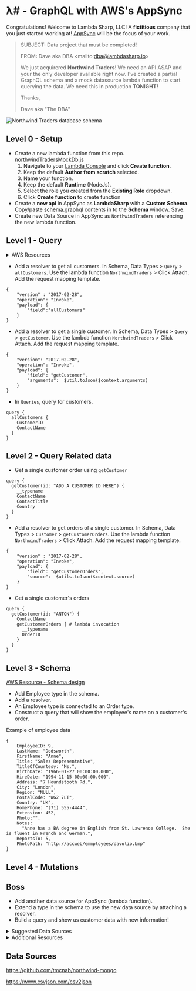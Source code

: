 # λ# - GraphQL with AWS's AppSync

Congratulations! Welcome to Lambda Sharp, LLC! A **fictitious** company that you just started working at! [AppSync](https://aws.amazon.com/appsync/) will be the focus of your work.

> SUBJECT: Data project that must be completed!
>
> FROM: Dave aka DBA <mailto:<dba@lambdasharp.io>>
>
> We just acquirered **Northwind Traders**! We need an API ASAP and your the only developer available right now. I've created a partial GraphQL schema and a mock datasource lambda function to start querying the data. We need this in production **TONIGHT!**
>
> Thanks,
>
> Dave aka "The DBA"

![Northwind Traders database schema](http://archive.oreilly.com/oreillyschool/courses/dba3/images/FinalProject/Northwind.png)

## Level 0 - Setup

* Create a new lambda function from this repo. [northwindTradersMockDb.js](src/northwindTradersMockDb.js)
  1. Navigate to your [Lambda Console](console.aws.amazon.com/lambda) and click **Create function**.
  2. Keep the default **Author from scratch** selected.
  3. Name your function.
  4. Keep the default **Runtime** (NodeJs).
  5. Select the role you created from the **Existing Role** dropdown.
  6. Click **Create function** to create function
* Create a **new api** in AppSync as **LambdaSharp** with a **Custom Schema**. Copy/paste [schema.graphql](src/schema.graphql) contents in to the **Schema** window. Save.
* Create new Data Source in AppSync as `NorthwindTraders` referencing the new lambda function.


## Level 1 - Query

<details>
  <summary>AWS Resources</summary>
  
  * [Quick Start](https://docs.aws.amazon.com/appsync/latest/devguide/quickstart-write-queries.html)
  * [Configure Resolvers](https://docs.aws.amazon.com/appsync/latest/devguide/configuring-resolvers.html)
  * [Lambda Resolvers](https://docs.aws.amazon.com/appsync/latest/devguide/tutorial-lambda-resolvers.html)
  
</details>


* Add a resolver to get all customers. In Schema, Data Types > `Query` > `allCustomers`. Use the lambda function `NorthwindTraders` > Click Attach. Add the request mapping template.

```
{
    "version" : "2017-02-28",
    "operation": "Invoke",
    "payload": {
    	"field":"allCustomers"
    }
}
```

* Add a resolver to get a single customer. In Schema, Data Types > `Query` > `getCustomer`. Use the lambda function `NorthwindTraders` > Click Attach. Add the request mapping template.

```
{
    "version": "2017-02-28",
    "operation": "Invoke",
    "payload": {
        "field": "getCustomer",
        "arguments":  $util.toJson($context.arguments)
    }
}
```

* In `Queries`, query for customers.

```
query {
  allCustomers {
    CustomerID
    ContactName
  }
}
```

## Level 2 - Query Related data

* Get a single customer order using `getCustomer`
```
query {
  getCustomer(id: "ADD A CUSTOMER ID HERE") {
    __typename
    ContactName
    ContactTitle
    Country
  }
}
```

* Add a resolver to get orders of a single customer. In Schema, Data Types > `Customer` > `getCustomerOrders`. Use the lambda function `NorthwindTraders` > Click Attach. Add the request mapping template.

```
{
    "version" : "2017-02-28",
    "operation": "Invoke",
    "payload": {
        "field": "getCustomerOrders",
        "source":  $utils.toJson($context.source)
    }
}
```
* Get a single customer's orders
```
query {
  getCustomer(id: "ANTON") {
   	ContactName
    getCustomerOrders { # lambda invocation
      __typename
      OrderID
    }
  }
}
```

## Level 3 - Schema
[AWS Resource - Schema design](https://docs.aws.amazon.com/appsync/latest/devguide/designing-your-schema.html)

* Add Employee type in the schema.
* Add a resolver.
* An Employee type is connected to an Order type.
* Construct a query that will show the employee's name on a customer's order.

Example of employee data
```
{
    EmployeeID: 9,
    LastName: "Dodsworth",
    FirstName: "Anne",
    Title: "Sales Representative",
    TitleOfCourtesy: "Ms.",
    BirthDate: "1966-01-27 00:00:00.000",
    HireDate: "1994-11-15 00:00:00.000",
    Address: "7 Houndstooth Rd.",
    City: "London",
    Region: "NULL",
    PostalCode: "WG2 7LT",
    Country: "UK",
    HomePhone: "(71) 555-4444",
    Extension: 452,
    Photo:"",
    Notes:
      "Anne has a BA degree in English from St. Lawrence College.  She is fluent in French and German.",
    ReportsTo: 5,
    PhotoPath: "http://accweb/emmployees/davolio.bmp"
}
```

## Level 4 - Mutations

## Boss
 
 * Add another data source for AppSync (lambda function).
 * Extend a type in the schema to use the new data source by attaching a resolver.
 * Build a query and show us customer data with new information!
 
 <details>
  <summary>Suggested Data Sources</summary>
  
  * [JSON Currency Exchange](http://free.currencyconverterapi.com/api/v5/convert?q=USD_EUR&compact=y)
  * [Google Trends](https://trends.google.com/trends/)
</details>
 
 

 <details>
  <summary>Additional Resources</summary>
  
  * [Resolver Context Reference](https://docs.aws.amazon.com/appsync/latest/devguide/resolver-context-reference.html)
  * [Building a client](https://docs.aws.amazon.com/appsync/latest/devguide/building-a-client-app-javascript.html)
  * [Common Mistakes](https://docs.aws.amazon.com/appsync/latest/devguide/troubleshooting-and-common-mistakes.html)
</details>


## Data Sources
https://github.com/tmcnab/northwind-mongo

https://www.csvjson.com/csv2json
